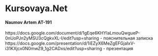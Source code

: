 # Kursovaya.Net
<h4>Naumov Artem AT-191</h4>
<p>
https://docs.google.com/document/d/1gEqe6KHYlaLmouQwgueP-0nUoPJn2yMSU3cQgkvXL-I/edit?usp=sharing - пояснительная записка<br>
https://docs.google.com/presentation/d/1iEZyX6MeZgEFGjaIxV-i31KXjcx0N0mwZ9_1g2CADxs/edit?usp=sharing - презентация
</p>
